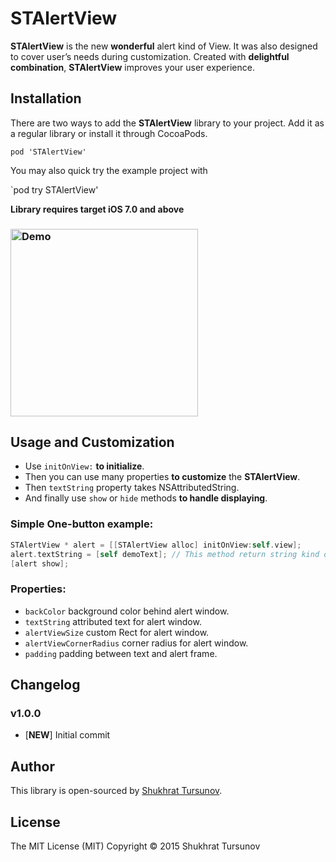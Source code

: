 # STAlertView

**STAlertView** is the new **wonderful** alert kind of View. It was also designed to cover user’s needs during customization. Created with **delightful combination**, **STAlertView** improves your user experience.

## Installation
There are two ways to add the **STAlertView** library to your project. Add it as a regular library or install it through CocoaPods.

`pod 'STAlertView'`

You may also quick try the example project with

`pod try STAlertView'

**Library requires target iOS 7.0 and above**

<h3 align="left">
  <img src="https://github.com/shuhrat10/STAlertView/blob/master/Screenshots/demo.gif" alt="Demo" width="300"/>
</h3>

## Usage and Customization

- Use `initOnView:` **to initialize**.
- Then you can use many properties **to customize** the **STAlertView**. 
- Then `textString` property takes NSAttributedString.
- And finally use `show` or `hide` methods **to handle displaying**.

### Simple One-button example:

```objective-c
STAlertView * alert = [[STAlertView alloc] initOnView:self.view];
alert.textString = [self demoText]; // This method return string kind of class NSAttributedString.
[alert show];
```

### Properties:

- `backColor` background color behind alert window.
- `textString` attributed text for alert window.
- `alertViewSize` custom Rect for alert window.
- `alertViewCornerRadius` corner radius for alert window.
- `padding` padding between text and alert frame.

## Changelog

### v1.0.0
- [**NEW**] Initial commit

## Author
This library is open-sourced by [Shukhrat Tursunov](http://stursunov.com).

## License
The MIT License (MIT)
Copyright © 2015 Shukhrat Tursunov
